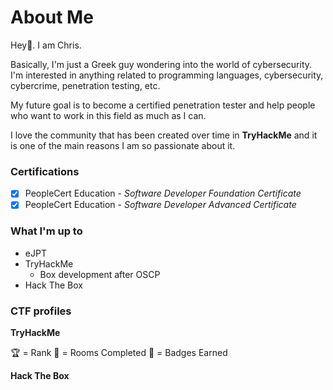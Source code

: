 # About Me

Hey👋. I am Chris.

Basically, I'm just a Greek guy wondering into the world of cybersecurity.
I'm interested in anything related to programming languages, cybersecurity, cybercrime, penetration testing, etc.

My future goal is to become a certified penetration tester and help people who want to work in this field as much as I can.

I love the community that has been created over time in **TryHackMe** and it is one of the main reasons I am so passionate about it.

### Certifications
- [x] PeopleCert Education - _Software Developer Foundation Certificate_
- [x] PeopleCert Education - _Software Developer Advanced Certificate_

### What I'm up to
- eJPT
- TryHackMe
    - Box development after OSCP
- Hack The Box

### CTF profiles
**TryHackMe**
<script src="https://tryhackme.com/badge/92316"></script>
🏆 = Rank 🚪 = Rooms Completed 🎯 = Badges Earned

**Hack The Box**
<script src="https://www.hackthebox.eu/badge/248814"></script>
<br>

